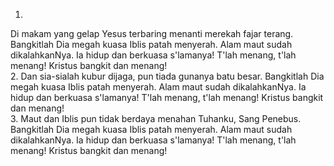 1.
Di makam yang gelap Yesus terbaring
menanti merekah fajar terang.
Bangkitlah Dia megah kuasa Iblis patah menyerah.
Alam maut sudah dikalahkanNya.
Ia hidup dan berkuasa s'lamanya!
T'lah menang, t'lah menang!
Kristus bangkit dan menang!
<br>
2.
Dan sia-sialah kubur dijaga,
pun tiada gunanya batu besar.
Bangkitlah Dia megah kuasa Iblis patah menyerah.
Alam maut sudah dikalahkanNya.
Ia hidup dan berkuasa s'lamanya!
T'lah menang, t'lah menang!
Kristus bangkit dan menang!
<br>
3.
Maut dan Iblis pun tidak berdaya
menahan Tuhanku, Sang Penebus.
Bangkitlah Dia megah kuasa Iblis patah menyerah.
Alam maut sudah dikalahkanNya.
Ia hidup dan berkuasa s'lamanya!
T'lah menang, t'lah menang!
Kristus bangkit dan menang!